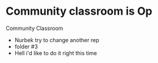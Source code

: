 # Community classroom is Op
Community Classroom 
- Nurbek try to change another rep
- folder #3
- Hell i'd like to do it right this time
